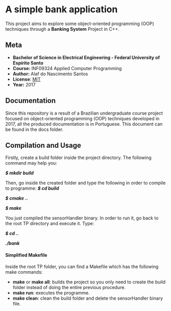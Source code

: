 # A simple bank application
This project aims to explore some object-oriented programming (OOP) techniques through a **Banking System** Project in C++.


## Meta
 * **Bachelor of Science in Electrical Engineering - Federal University of Espírito Santo**
 * **Course:** INF09324 Applied Computer Programming
 * **Author:** Alaf do Nascimento Santos
 * **License**: [MIT](LICENSE)
 * **Year:** 2017

## Documentation
Since this repository is a result of a Brazilian undergraduate course project focused on object-oriented programming (OOP) techniques developed in 2017, all the produced documentation is in Portuguese. This document can be found in the docs folder.

## Compilation and Usage
Firstly, create a build folder inside the project directory. The following command may help you:

***$ mkdir build***

Then, go inside the created folder and type the following in order to compile to programme:
***$ cd build***

***$ cmake ..***

***$ make***

You just compiled the sensorHandler binary. In order to run it, go back to the root TP directory and execute it. Type:

***$ cd ..***

***./bank***

#### Simplified Makefile
Inside the root TP folder, you can find a Makefile which has the following make commands:

- **make** or **make all**: builds the project so you only need to create the build folder instead of doing the entire previous procedure.
- **make run**: executes the programme.
- **make clean**: clean the build folder and delete the sensorHandler binary file.
